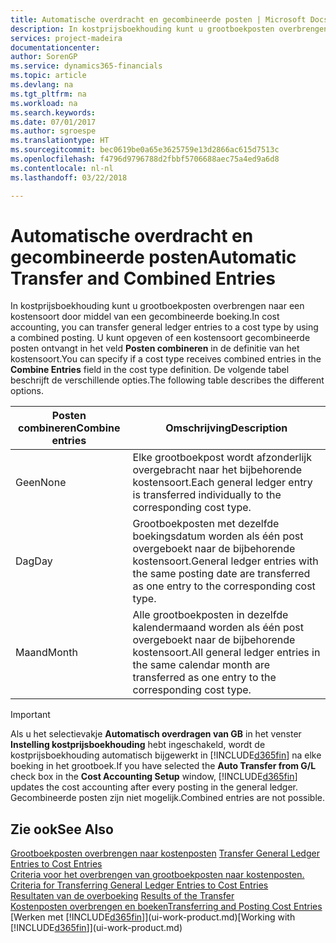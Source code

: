 ```yaml
---
title: Automatische overdracht en gecombineerde posten | Microsoft Docs
description: In kostprijsboekhouding kunt u grootboekposten overbrengen naar een kostensoort door middel van een gecombineerde boeking. U kunt opgeven of een kostensoort gecombineerde posten ontvangt in het veld **Posten combineren** in de definitie van het kostensoort. De volgende tabel beschrijft de verschillende opties.
services: project-madeira
documentationcenter: 
author: SorenGP
ms.service: dynamics365-financials
ms.topic: article
ms.devlang: na
ms.tgt_pltfrm: na
ms.workload: na
ms.search.keywords: 
ms.date: 07/01/2017
ms.author: sgroespe
ms.translationtype: HT
ms.sourcegitcommit: bec0619be0a65e3625759e13d2866ac615d7513c
ms.openlocfilehash: f4796d9796788d2fbbf5706688aec75a4ed9a6d8
ms.contentlocale: nl-nl
ms.lasthandoff: 03/22/2018

---
```

# <a name="automatic-transfer-and-combined-entries"></a><span data-ttu-id="8d4f0-105">Automatische overdracht en gecombineerde posten</span><span class="sxs-lookup"><span data-stu-id="8d4f0-105">Automatic Transfer and Combined Entries</span></span>
<span data-ttu-id="8d4f0-106">In kostprijsboekhouding kunt u grootboekposten overbrengen naar een kostensoort door middel van een gecombineerde boeking.</span><span class="sxs-lookup"><span data-stu-id="8d4f0-106">In cost accounting, you can transfer general ledger entries to a cost type by using a combined posting.</span></span> <span data-ttu-id="8d4f0-107">U kunt opgeven of een kostensoort gecombineerde posten ontvangt in het veld **Posten combineren** in de definitie van het kostensoort.</span><span class="sxs-lookup"><span data-stu-id="8d4f0-107">You can specify if a cost type receives combined entries in the **Combine Entries** field in the cost type definition.</span></span> <span data-ttu-id="8d4f0-108">De volgende tabel beschrijft de verschillende opties.</span><span class="sxs-lookup"><span data-stu-id="8d4f0-108">The following table describes the different options.</span></span>  

|<span data-ttu-id="8d4f0-109">Posten combineren</span><span class="sxs-lookup"><span data-stu-id="8d4f0-109">Combine entries</span></span>|<span data-ttu-id="8d4f0-110">Omschrijving</span><span class="sxs-lookup"><span data-stu-id="8d4f0-110">Description</span></span>|  
|---------------------|-----------------|  
|<span data-ttu-id="8d4f0-111">Geen</span><span class="sxs-lookup"><span data-stu-id="8d4f0-111">None</span></span>|<span data-ttu-id="8d4f0-112">Elke grootboekpost wordt afzonderlijk overgebracht naar het bijbehorende kostensoort.</span><span class="sxs-lookup"><span data-stu-id="8d4f0-112">Each general ledger entry is transferred individually to the corresponding cost type.</span></span>|  
|<span data-ttu-id="8d4f0-113">Dag</span><span class="sxs-lookup"><span data-stu-id="8d4f0-113">Day</span></span>|<span data-ttu-id="8d4f0-114">Grootboekposten met dezelfde boekingsdatum worden als één post overgeboekt naar de bijbehorende kostensoort.</span><span class="sxs-lookup"><span data-stu-id="8d4f0-114">General ledger entries with the same posting date are transferred as one entry to the corresponding cost type.</span></span>|  
|<span data-ttu-id="8d4f0-115">Maand</span><span class="sxs-lookup"><span data-stu-id="8d4f0-115">Month</span></span>|<span data-ttu-id="8d4f0-116">Alle grootboekposten in dezelfde kalendermaand worden als één post overgeboekt naar de bijbehorende kostensoort.</span><span class="sxs-lookup"><span data-stu-id="8d4f0-116">All general ledger entries in the same calendar month are transferred as one entry to the corresponding cost type.</span></span>|  

> [!IMPORTANT]  
>  <span data-ttu-id="8d4f0-117">Als u het selectievakje **Automatisch overdragen van GB** in het venster **Instelling kostprijsboekhouding** hebt ingeschakeld, wordt de kostprijsboekhouding automatisch bijgewerkt in [!INCLUDE[d365fin](includes/d365fin_md.md)] na elke boeking in het grootboek.</span><span class="sxs-lookup"><span data-stu-id="8d4f0-117">If you have selected the **Auto Transfer from G/L** check box in the **Cost Accounting Setup** window, [!INCLUDE[d365fin](includes/d365fin_md.md)] updates the cost accounting after every posting in the general ledger.</span></span> <span data-ttu-id="8d4f0-118">Gecombineerde posten zijn niet mogelijk.</span><span class="sxs-lookup"><span data-stu-id="8d4f0-118">Combined entries are not possible.</span></span>  

## <a name="see-also"></a><span data-ttu-id="8d4f0-119">Zie ook</span><span class="sxs-lookup"><span data-stu-id="8d4f0-119">See Also</span></span>  
 <span data-ttu-id="8d4f0-120">[Grootboekposten overbrengen naar kostenposten](finance-how-to-transfer-general-ledger-entries-to-cost-entries.md) </span><span class="sxs-lookup"><span data-stu-id="8d4f0-120">[Transfer General Ledger Entries to Cost Entries](finance-how-to-transfer-general-ledger-entries-to-cost-entries.md) </span></span>  
 <span data-ttu-id="8d4f0-121">[Criteria voor het overbrengen van grootboekposten naar kostenposten.](finance-criteria-for-transferring-general-ledger-entries-to-cost-entries.md) </span><span class="sxs-lookup"><span data-stu-id="8d4f0-121">[Criteria for Transferring General Ledger Entries to Cost Entries](finance-criteria-for-transferring-general-ledger-entries-to-cost-entries.md) </span></span>  
 <span data-ttu-id="8d4f0-122">[Resultaten van de overboeking](finance-results-of-the-transfer.md) </span><span class="sxs-lookup"><span data-stu-id="8d4f0-122">[Results of the Transfer](finance-results-of-the-transfer.md) </span></span>  
 [<span data-ttu-id="8d4f0-123">Kostenposten overbrengen en boeken</span><span class="sxs-lookup"><span data-stu-id="8d4f0-123">Transferring and Posting Cost Entries</span></span>](finance-transfer-and-post-cost-entries.md)  
 <span data-ttu-id="8d4f0-124">[Werken met [!INCLUDE[d365fin](includes/d365fin_md.md)]](ui-work-product.md)</span><span class="sxs-lookup"><span data-stu-id="8d4f0-124">[Working with [!INCLUDE[d365fin](includes/d365fin_md.md)]](ui-work-product.md)</span></span>

